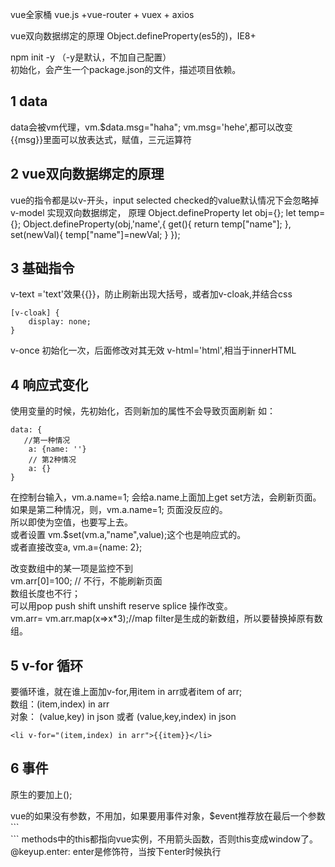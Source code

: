 vue全家桶 vue.js +vue-router + vuex + axios  

vue双向数据绑定的原理 Object.defineProperty(es5的)，IE8+  

npm init -y （-y是默认，不加自己配置）  
初始化，会产生一个package.json的文件，描述项目依赖。  
## 1 data
data会被vm代理，vm.$data.msg="haha";  vm.msg='hehe',都可以改变
{{msg}}里面可以放表达式，赋值，三元运算符
## 2 vue双向数据绑定的原理
vue的指令都是以v-开头，input selected checked的value默认情况下会忽略掉
v-model 实现双向数据绑定，
原理 Object.defineProperty
let obj={};
let temp={};
Object.defineProperty(obj,'name',{
	get(){
		return temp["name"];
	},
	set(newVal){
		temp["name"]=newVal;
	}
});
## 3 基础指令
v-text ='text'效果{{}}，防止刷新出现大括号，或者加v-cloak,并结合css  
```
[v-cloak] {
    display: none;
}
```
v-once 初始化一次，后面修改对其无效
v-html='html',相当于innerHTML

## 4 响应式变化
使用变量的时候，先初始化，否则新加的属性不会导致页面刷新
如：
```
data: {
   //第一种情况
	a: {name: ''}
	// 第2种情况
	a: {}
}
```
在控制台输入，vm.a.name=1; 会给a.name上面加上get set方法，会刷新页面。 
如果是第二种情况，则，vm.a.name=1; 页面没反应的。  
所以即使为空值，也要写上去。  
或者设置 vm.$set(vm.a,"name",value);这个也是响应式的。  
或者直接改变a, vm.a={name: 2};  

改变数组中的某一项是监控不到  
vm.arr[0]=100; // 不行，不能刷新页面  
数组长度也不行；  
可以用pop push shift unshift reserve splice 操作改变。  
vm.arr= vm.arr.map(x=>x*3);//map filter是生成的新数组，所以要替换掉原有数组。  

## 5  v-for 循环
要循环谁，就在谁上面加v-for,用item in arr或者item of arr;    
数组：(item,index) in arr  
对象： (value,key) in json 或者 (value,key,index) in json  
```
<li v-for="(item,index) in arr">{{item}}</li>
```

## 6 事件
原生的要加上();  
 <div onclick='fn()'></div>  
 vue的如果没有参数，不用加，如果要用事件对象，$event推荐放在最后一个参数
 ```
 <div v-on: click="fn"></div>
 <div @click="fn(a,$event)"></div>
 ```
  methods中的this都指向vue实例，不用箭头函数，否则this变成window了。   
@keyup.enter: enter是修饰符，当按下enter时候执行  
